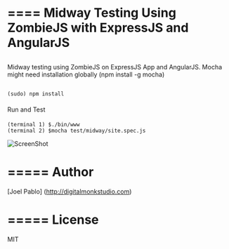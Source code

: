 ====
Midway Testing Using ZombieJS with ExpressJS and AngularJS 
====

##
Midway testing using ZombieJS on ExpressJS App and AngularJS. Mocha might need installation globally (npm install -g mocha)
##


```
(sudo) npm install 
```

####
Run and Test
####

``` 
(terminal 1) $./bin/www
(terminal 2) $mocha test/midway/site.spec.js  

```

![ScreenShot](https://www.evernote.com/shard/s343/sh/c8a7f678-68a3-4167-aa2a-9bcc3e678809/729d2f8f8c252f01e60ac6f4b6c03d04/res/18373c10-47a6-45d1-b66d-8e0ae06d28de/skitch.png?resizeSmall&width=832)



=====
Author
=====
[Joel Pablo] (http://digitalmonkstudio.com)

=====
License
=====

MIT
